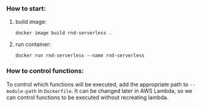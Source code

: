 ### How to start:
1. build image:
    ```
    docker image build rnd-serverless .
    ```
2. run container:
    ```
    docker run rnd-serverless --name rnd-serverless
    ```

### How to control functions:
To control which functions will be executed, add the appropriate path to `--module-path` in `Dockerfile`.
It can be changed later in AWS Lambda, so we can control functions to be executed without recreating lambda.
